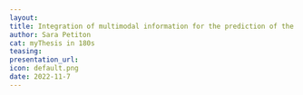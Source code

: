 ```yaml
---
layout:
title: Integration of multimodal information for the prediction of the evolution of psychiatric disorders
author: Sara Petiton
cat: myThesis in 180s
teasing: 
presentation_url: 
icon: default.png
date: 2022-11-7
---
```

